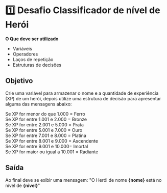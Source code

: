 # 1️⃣ Desafio Classificador de nível de Herói

**O Que deve ser utilizado**

- Variáveis
- Operadores
- Laços de repetição
- Estruturas de decisões

## Objetivo

Crie uma variável para armazenar o nome e a quantidade de experiência (XP) de um herói, depois utilize uma estrutura de decisão para apresentar alguma das mensagens abaixo:

Se XP for menor do que 1.000 = Ferro <br>
Se XP for entre 1.001 e 2.000 = Bronze<br>
Se XP for entre 2.001 e 5.000 = Prata<br>
Se XP for entre 5.001 e 7.000 = Ouro<br>
Se XP for entre 7.001 e 8.000 = Platina<br>
Se XP for entre 8.001 e 9.000 = Ascendente<br>
Se XP for entre 9.001 e 10.000= Imortal<br>
Se XP for maior ou igual a 10.001 = Radiante<br>

## Saída

Ao final deve se exibir uma mensagem:
"O Herói de nome **{nome}** está no nível de **{nivel}**"